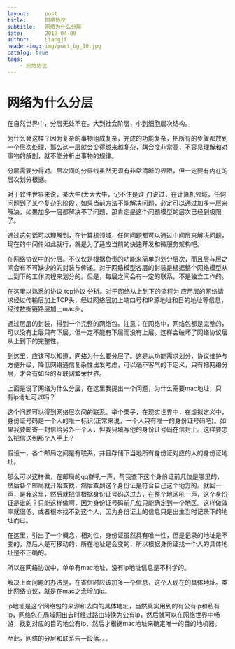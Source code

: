 ```yaml
---
layout:     post                  
title:      网络协议
subtitle:   网络为什么分层
date:       2019-04-09          
author:     Liangjf                  
header-img: img/post_bg_10.jpg
catalog: true                      
tags:                       
    - 网络协议
---
```


# 网络为什么分层

在自然世界中，分层无处不在。大到社会阶层，小到细胞层次结构。

为什么会这样？因为复杂的事物组成复杂，完成的功能复杂，把所有的步骤都放到一个层次处理，那么这一层就会变得越来越复杂，耦合度非常高，不容易理解和对事物的解剖，就不能分析出事物的规律。

分层需要分得对。层次间的分界线虽然无须有非常清晰的界限，但一定要有内在的层次划分根据。

对于软件世界来说，某大牛(太大大牛，记不住是谁了)说过，在计算机领域，任何问题到了某个复杂的阶段，如果当前方法不能解决问题，必定可以通过加多一层来解决，如果加多一层都解决不了问题，那肯定是这个问题模型的层次已经到极限了。

通过这句话可以理解到，在计算机领域，任何问题都可以通过中间层来解决问题，现在的中间件如此就行，就是为了适应当前的快速开发和微服务架构吧。

在网络协议中的分层。不仅仅是根据负责的功能来简单的划分层次，而且层与层之间会有不可缺少的的封装与传递。对于网络模型各层的封装是根据整个网络模型从上到下的工作流程来划分的。但是，每层之间会有一定的联系，不是独立工作的。

在这里以熟悉的协议 tcp协议 分析。对于网络从上到下的流程为 应用层的网络请求经过传输层加上TCP头，经过网络层加上端口号和IP源地址和目的地址等信息，经过数据链路层加上mac头。

通过层层的封装，得到一个完整的网络包。注意：在网络中，网络包都是完整的，可以没有上层只有下层，但一定不能有下层而没有上层。这样会破坏了网络协议层从上到下的完整性。

到这里，应该可以知道，网络为什么要分层了。这是从功能需求划分，协议维护与方便升级，降低网络通信复杂性出发考虑，可以毫不客气的下定义，只有把网络分层，才会有如今的互联网繁荣世界。

上面是说了网络为什么分层，在这里我提出一个问题，为什么需要mac地址，只有ip地址可以吗？

这个问题可以得到网络层次间的联系。举个栗子，在现实世界中，在虚拟定义中，身份证号码是一个人的唯一标识(正常来说，一个人只有唯一的身份证号码吧)。如果我要邮寄一封信给另外一个人，但我只填写他的身份证号码在信封上。这样要怎么把信送到那个人手上？

假设一，各个邮局之间是有联系，并且存储下当地所有身份证对应的人的身份证地址。

那么可以这样做，在邮局的qq群吼一声，帮我查下这个身份证前几位是哪里的，然后各个邮局就开始查找，然后查到这个身份证是符合自己这个地方的。就回一声，是我这里，然后就把信根据身份证号码送过去，在整个地区吼一声，这个身份证是谁的？只能这样做啊，因为身份证号码前几位只能确定到一个地区。这样做效率就很低，或者根本找不到这个人，因为身份证上的信息只是出生当时记录下的地址而已。

在这里，引出了一个概念，相对性，身份证虽然具有唯一性，但是记录的地址是不变的，然后人是可移动的，所在地址是会变的，所以根据身份证找一个人的具体地址是不正确的。

所以在网络协议中，单单有mac地址，没有ip地址信息是不科学的。

解决上面问题的办法是，在寄信时应该加多一个信息，这个人现在的具体地址。类比网络协议，就是在mac之余增加ip。

ip地址是这个网络包的来源和去向的具体地址，当然真实用到的有公有ip和私有ip，网络包在局域网出去时经过路由转换为公有ip，然后就可以在网络世界中畅游，找到对应的目的地公有ip，然后才根据mac地址来确定唯一的目的地机器。

至此，网络的分层和联系告一段落。。。
